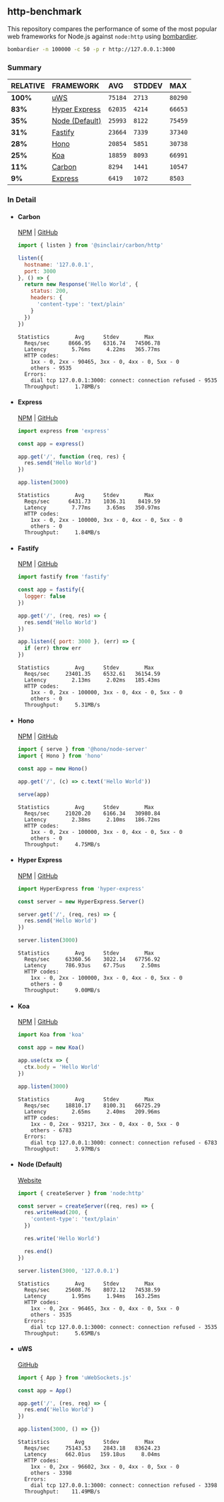 ## http-benchmark

This repository compares the performance of some of the most popular web frameworks for Node.js against `node:http` using [bombardier](https://github.com/codesenberg/bombardier).

```bash
bombardier -n 100000 -c 50 -p r http://127.0.0.1:3000
```

### Summary

| RELATIVE | FRAMEWORK | AVG | STDDEV | MAX |
| :--- | :--- | :--- | :--- | :--- |
| **100%** | [uWS](#uws) | `75184` | `2713` | `80290` |
| **83%** | [Hyper Express](#hyper-express) | `62035` | `4214` | `66653` |
| **35%** | [Node (Default)](#node-default) | `25993` | `8122` | `75459` |
| **31%** | [Fastify](#fastify) | `23664` | `7339` | `37340` |
| **28%** | [Hono](#hono) | `20854` | `5851` | `30738` |
| **25%** | [Koa](#koa) | `18859` | `8093` | `66991` |
| **11%** | [Carbon](#carbon) | `8294` | `1441` | `10547` |
| **9%** | [Express](#express) | `6419` | `1072` | `8503` |


### In Detail

- #### Carbon
  [NPM](https://npmjs.com/@sinclair/carbon) | [GitHub](https://github.com/sinclairzx81/carbon)
  ```js
  import { listen } from '@sinclair/carbon/http'

  listen({
    hostname: '127.0.0.1',
    port: 3000
  }, () => {
    return new Response('Hello World', {
      status: 200,
      headers: {
        'content-type': 'text/plain'
      }
    })
  })
  ```

  ```
  Statistics        Avg      Stdev        Max
    Reqs/sec      8666.95    6316.74   74506.78
    Latency        5.76ms     4.22ms   365.77ms
    HTTP codes:
      1xx - 0, 2xx - 90465, 3xx - 0, 4xx - 0, 5xx - 0
      others - 9535
    Errors:
      dial tcp 127.0.0.1:3000: connect: connection refused - 9535
    Throughput:     1.78MB/s
  ```

- #### Express
  [NPM](https://npmjs.com/express) | [GitHub](https://github.com/expressjs/express)
  ```js
  import express from 'express'

  const app = express()

  app.get('/', function (req, res) {
    res.send('Hello World')
  })

  app.listen(3000)
  ```

  ```
  Statistics        Avg      Stdev        Max
    Reqs/sec      6431.73    1036.31    8419.59
    Latency        7.77ms     3.65ms   350.97ms
    HTTP codes:
      1xx - 0, 2xx - 100000, 3xx - 0, 4xx - 0, 5xx - 0
      others - 0
    Throughput:     1.84MB/s
  ```

- #### Fastify
  [NPM](https://npmjs.com/fastify) | [GitHub](https://github.com/fastify/fastify)
  ```js
  import fastify from 'fastify'

  const app = fastify({
    logger: false
  })

  app.get('/', (req, res) => {
    res.send('Hello World')
  })

  app.listen({ port: 3000 }, (err) => {
    if (err) throw err
  })
  ```

  ```
  Statistics        Avg      Stdev        Max
    Reqs/sec     23401.35    6532.61   36154.59
    Latency        2.13ms     2.02ms   185.43ms
    HTTP codes:
      1xx - 0, 2xx - 100000, 3xx - 0, 4xx - 0, 5xx - 0
      others - 0
    Throughput:     5.31MB/s
  ```

- #### Hono
  [NPM](https://npmjs.com/hono) | [GitHub](https://github.com/honojs/hono)
  ```js
  import { serve } from '@hono/node-server'
  import { Hono } from 'hono'

  const app = new Hono()

  app.get('/', (c) => c.text('Hello World'))

  serve(app)
  ```

  ```
  Statistics        Avg      Stdev        Max
    Reqs/sec     21020.20    6166.34   30980.84
    Latency        2.38ms     2.10ms   186.72ms
    HTTP codes:
      1xx - 0, 2xx - 100000, 3xx - 0, 4xx - 0, 5xx - 0
      others - 0
    Throughput:     4.75MB/s
  ```

- #### Hyper Express
  [NPM](https://npmjs.com/hyper-express) | [GitHub](https://github.com/kartikk221/hyper-express)
  ```js
  import HyperExpress from 'hyper-express'

  const server = new HyperExpress.Server()

  server.get('/', (req, res) => {
    res.send('Hello World')
  })

  server.listen(3000)
  ```

  ```
  Statistics        Avg      Stdev        Max
    Reqs/sec     63360.56    3022.14   67756.92
    Latency      786.93us    67.75us     2.50ms
    HTTP codes:
      1xx - 0, 2xx - 100000, 3xx - 0, 4xx - 0, 5xx - 0
      others - 0
    Throughput:     9.00MB/s
  ```

- #### Koa
  [NPM](https://npmjs.com/koa) | [GitHub](https://github.com/koajs/koa)
  ```js
  import Koa from 'koa'

  const app = new Koa()

  app.use(ctx => {
    ctx.body = 'Hello World'
  })

  app.listen(3000)
  ```

  ```
  Statistics        Avg      Stdev        Max
    Reqs/sec     18810.17    8100.31   66725.29
    Latency        2.65ms     2.40ms   209.96ms
    HTTP codes:
      1xx - 0, 2xx - 93217, 3xx - 0, 4xx - 0, 5xx - 0
      others - 6783
    Errors:
      dial tcp 127.0.0.1:3000: connect: connection refused - 6783
    Throughput:     3.97MB/s
  ```

- #### Node (Default)
  [Website](https://nodejs.org/api/http.html)
  ```js
  import { createServer } from 'node:http'

  const server = createServer((req, res) => {
    res.writeHead(200, {
      'content-type': 'text/plain'
    })

    res.write('Hello World')

    res.end()
  })

  server.listen(3000, '127.0.0.1')
  ```

  ```
  Statistics        Avg      Stdev        Max
    Reqs/sec     25608.76    8072.12   74538.59
    Latency        1.95ms     1.94ms   163.25ms
    HTTP codes:
      1xx - 0, 2xx - 96465, 3xx - 0, 4xx - 0, 5xx - 0
      others - 3535
    Errors:
      dial tcp 127.0.0.1:3000: connect: connection refused - 3535
    Throughput:     5.65MB/s
  ```

- #### uWS
  [GitHub](https://github.com/uNetworking/uWebSockets.js)
  ```js
  import { App } from 'uWebSockets.js'

  const app = App()

  app.get('/', (res, req) => {
    res.end('Hello World')
  })

  app.listen(3000, () => {})
  ```

  ```
  Statistics        Avg      Stdev        Max
    Reqs/sec     75143.53    2843.18   83624.23
    Latency      662.01us   159.18us     8.04ms
    HTTP codes:
      1xx - 0, 2xx - 96602, 3xx - 0, 4xx - 0, 5xx - 0
      others - 3398
    Errors:
      dial tcp 127.0.0.1:3000: connect: connection refused - 3398
    Throughput:    11.49MB/s
  ```


